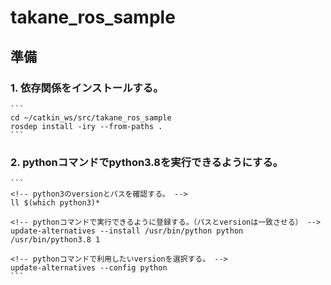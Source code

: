 # takane_ros_sample
## 準備
### 1. 依存関係をインストールする。
    ```
    cd ~/catkin_ws/src/takane_ros_sample
    rosdep install -iry --from-paths .
    ```

### 2. pythonコマンドでpython3.8を実行できるようにする。
    ```
    <!-- python3のversionとパスを確認する。 -->
    ll $(which python3)*

    <!-- pythonコマンドで実行できるように登録する。（パスとversionは一致させる） -->
    update-alternatives --install /usr/bin/python python /usr/bin/python3.8 1

    <!-- pythonコマンドで利用したいversionを選択する。 -->
    update-alternatives --config python 
    ```